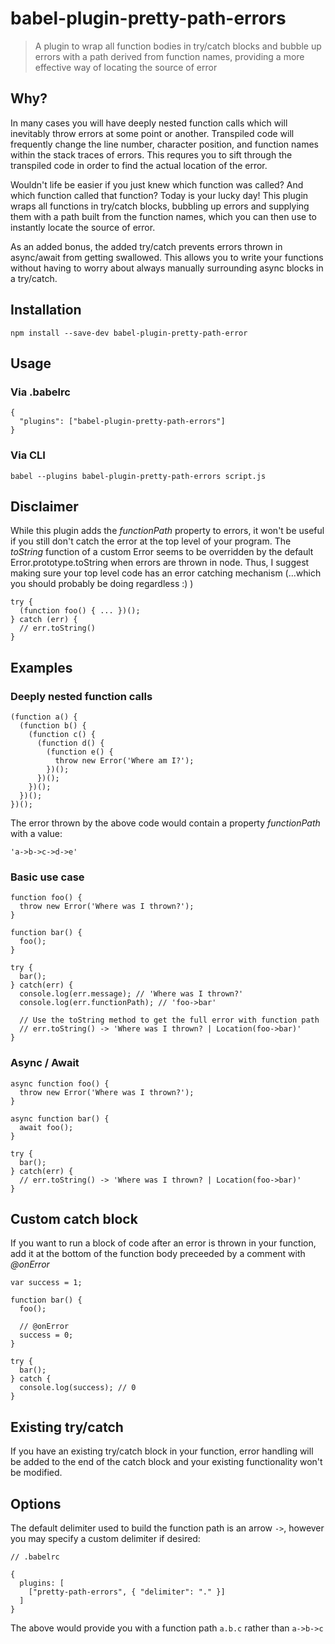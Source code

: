 # babel-plugin-pretty-path-errors

> A plugin to wrap all function bodies in try/catch blocks and bubble up errors with a path derived from function names, providing a more effective way of locating the source of error

## Why?
In many cases you will have deeply nested function calls which will inevitably throw errors at some point or another. Transpiled code will frequently change the line number, character position, and function names within the stack traces of errors. This requres you to sift through the transpiled code in order to find the actual location of the error.

Wouldn't life be easier if you just knew which function was called? And which function called that function? Today is your lucky day! This plugin wraps all functions in try/catch blocks, bubbling up errors and supplying them with a path built from the function names, which you can then use to instantly locate the source of error.

As an added bonus, the added try/catch prevents errors thrown in async/await from getting swallowed. This allows you to write your functions without having to worry about always manually surrounding async blocks in a try/catch.

## Installation

`npm install --save-dev babel-plugin-pretty-path-error`

## Usage
### Via .babelrc
```
{
  "plugins": ["babel-plugin-pretty-path-errors"]
}
```

### Via CLI
```
babel --plugins babel-plugin-pretty-path-errors script.js
```

## Disclaimer
While this plugin adds the _functionPath_ property to errors, it won't be useful if you still don't catch the error at the top level of your program. The _toString_ function of a custom Error seems to be overridden by the default Error.prototype.toString when errors are thrown in node. Thus, I suggest making sure your top level code has an error catching mechanism (...which you should probably be doing regardless :) )

```
try {
  (function foo() { ... })();
} catch (err) {
  // err.toString()
}
```

## Examples

### Deeply nested function calls
```
(function a() {
  (function b() {
    (function c() {
      (function d() {
        (function e() {
          throw new Error('Where am I?');
        })();
      })();
    })();
  })();
})();
```
The error thrown by the above code would contain a property _functionPath_ with a value:
```
'a->b->c->d->e'
```

### Basic use case
```
function foo() {
  throw new Error('Where was I thrown?');
}

function bar() {
  foo();
}

try {
  bar();
} catch(err) {
  console.log(err.message); // 'Where was I thrown?'
  console.log(err.functionPath); // 'foo->bar'

  // Use the toString method to get the full error with function path
  // err.toString() -> 'Where was I thrown? | Location(foo->bar)'
}
```

### Async / Await
```
async function foo() {
  throw new Error('Where was I thrown?');
}

async function bar() {
  await foo();
}

try {
  bar();
} catch(err) {
  // err.toString() -> 'Where was I thrown? | Location(foo->bar)'
}
```

## Custom catch block
If you want to run a block of code after an error is thrown in your function, add it at the bottom of the function body preceeded by a comment with _@onError_

```
var success = 1;

function bar() {
  foo();

  // @onError
  success = 0;
}

try {
  bar();
} catch {
  console.log(success); // 0
}
```

## Existing try/catch
If you have an existing try/catch block in your function, error handling will be added to the end of the catch block and your existing functionality won't be modified.

## Options
The default delimiter used to build the function path is an arrow `->`, however you may specify a custom delimiter if desired:

```
// .babelrc

{
  plugins: [
    ["pretty-path-errors", { "delimiter": "." }]
  ]
}
```
The above would provide you with a function path `a.b.c` rather than `a->b->c`

